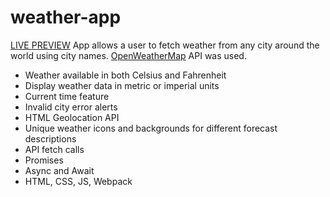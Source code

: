 # weather-app
[LIVE PREVIEW](https://productive-apples.surge.sh/)
App allows a user to fetch weather from any city around the world using city names. [OpenWeatherMap](https://openweathermap.org/) API was used.
- Weather available in both Celsius and Fahrenheit
- Display weather data in metric or imperial units
- Current time feature
- Invalid city error alerts
- HTML Geolocation API
- Unique weather icons and backgrounds for different forecast descriptions
- API fetch calls
- Promises
- Async and Await
- HTML, CSS, JS, Webpack
